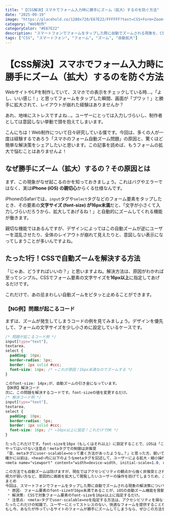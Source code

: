 ```yaml
---
title: "【CSS解決】スマホでフォーム入力時に勝手にズーム（拡大）するのを防ぐ方法"
date: "2025-09-19"
image: "https://placehold.co/1280x720/E67E22/FFFFFF?text=CSS+Form+Zoom+Fix"
category: "Web制作"
categoryColor: "#E67E22"
description: "スマートフォンでフォームをタップした際に自動でズームされる現象を、CSSの簡単な一手間で解決する方法を解説します。原因から具体的なコード、注意点までを網羅。"
tags: ["CSS", "スマートフォン", "フォーム", "ズーム", "自動拡大"]
---
```


# 【CSS解決】スマホでフォーム入力時に勝手にズーム（拡大）するのを防ぐ方法

WebサイトやLPを制作していて、スマホでの表示をチェックしている時…。「よし、いい感じ！」と思ってフォームをタップした瞬間、画面が「ブワッ！」と勝手に拡大されて、レイアウトが崩れた経験はありませんか？

あれ、地味にストレスですよね…。ユーザーにとっては入力しづらいし、制作者としては意図しない挙動で頭を抱えてしまいます。

こんにちは！Web制作について日々研究している僕です。今回は、多くの人が一度は経験するであろう「スマホのフォーム自動ズーム問題」の原因と、驚くほど簡単な解決策をシェアしたいと思います。この記事を読めば、もうフォームの拡大で悩むことはありませんよ！

## なぜ勝手にズーム（拡大）するの？その原因とは

まず、この現象がなぜ起こるのかを知っておきましょう。これはバグやエラーではなく、実は**iPhone (iOS) の親切心**からくる仕様なんです。

iPhoneのSafariでは、`input`タグや`select`タグなどのフォーム要素をタップしたとき、その要素の**文字サイズ (font-size) が16px未満**だと、「文字が小さくて入力しづらいだろうから、拡大してあげるね！」と自動的にズームしてくれる機能が働きます。

親切な機能ではあるんですが、デザインによってはこの自動ズームが逆にユーザーを混乱させたり、全体のレイアウトが崩れて見えたりと、意図しない表示になってしまうことが多いんですよね。

## たった1行！CSSで自動ズームを解決する方法

「じゃあ、どうすればいいの？」と思いますよね。解決方法は、原因がわかれば至ってシンプル。CSSでフォーム要素の文字サイズを**16px以上**に指定してあげるだけです。

これだけで、あの忌まわしい自動ズームをピタッと止めることができます。

### 【NG例】問題が起こるコード

まずは、ズームが発生してしまうコードの例を見てみましょう。デザインを優先して、フォームの文字サイズを少し小さめに設定しているケースです。

```css
/* 問題が起こるコード例 */
input[type="text"],
textarea,
select {
  padding: 10px;
  border-radius: 5px;
  border: 1px solid #ccc;
  font-size: 14px; /* ←これが原因！16px未満なのでズームする */
}

このfont-size: 14px;が、自動ズームの引き金になっています。
【OK例】解決コード
次に、この問題を解決するコードです。font-sizeの値を変更するだけ。
/* 解決コード例 */
input[type="text"],
textarea,
select {
  padding: 10px;
  border-radius: 5px;
  border: 1px solid #ccc;
  font-size: 16px; /* ←16px以上に設定！これだけでOK */
}

たったこれだけです。font-sizeを16px（もしくはそれ以上）に設定することで、iOSは「このフォームは十分な大きさだから、ズームしなくても大丈夫だな」と判断し、自動拡大をストップしてくれます。
やってはいけない注意点！metaタグでの制御は非推奨
「昔、metaタグにuser-scalable=noって書く方法があったような…？」と思った方、鋭いですね。
確かに以前は、<head>内に以下のようなmetaタグを記述して、ユーザーによる拡大・縮小操作そのものを禁止する方法がありました。
<meta name="viewport" content="width=device-width, initial-scale=1.0, user-scalable=no">

この方法でも自動ズームは防げますが、現在ではアクセシビリティの観点から強く非推奨とされています。なぜなら、user-scalable=noを指定すると、ピンチイン・ピンチアウト（指で画面を拡大・縮小する操作）が一切できなくなってしまうからです。
視力が弱い方など、意図的に画面を拡大して閲覧したいユーザーの操作を妨げてしまうため、この方法は使わないようにしましょう。CSSでfont-sizeを調整するのが、現在のベストな解決策です。
まとめ
今回は、スマートフォンでフォームをタップした際に自動でズームされる現象の解決策について解説しました。ポイントをもう一度おさらいしましょう。
 * 原因: フォーム要素のfont-sizeが16px未満であることが、iOSの自動ズーム機能を発動させている。
 * 解決策: CSSで対象フォーム要素のfont-sizeを16px以上に指定するだけ。
 * 注意点: <meta>タグでuser-scalable=noを指定する方法は、アクセシビリティを損なうため非推奨。
たったこれだけの知識で、ユーザーにとってストレスのない、快適なフォームを提供することができます。Webサイト制作において、こういった細かい配慮がユーザー体験（UX）の向上に繋がります。
もし今、あなたが作っているサイトのフォームが勝手にズームしてしまうなら、ぜひこの方法を試してみてくださいね！

